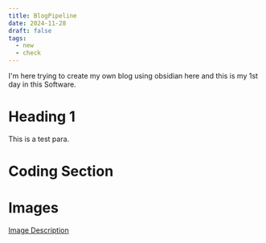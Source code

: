 ```yaml
---
title: BlogPipeline
date: 2024-11-28
draft: false
tags:
  - new
  - check
---
```



I'm here trying to create my own blog using obsidian here and this is my 1st day in this Software.

# Heading 1
This is a test para.

# Coding Section


# Images
[Image Description](/media/Pasted%20image%2020241129220827.png)